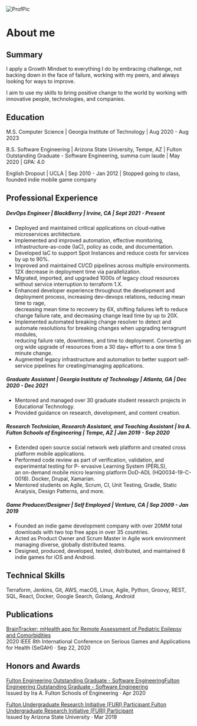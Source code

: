 ![ProfPic](/_media/profpic.png)
# About me

## Summary  

I apply a Growth Mindset to everything I do by embracing challenge, not backing down in the face of failure, working with my peers, and always looking for ways to improve.

I aim to use my skills to bring positive change to the world by working with innovative people, technologies, and companies.

## Education  
 M.S. Computer Science | Georgia Institute of Technology  | Aug 2020 - Aug 2023
 
 B.S. Software Engineering | Arizona State University, Tempe, AZ | Fulton Outstanding Graduate - Software Engineering, summa cum laude | May 2020  | GPA: 4.0 

 English Dropout | UCLA | Sep 2010 - Jan 2012 | Stopped going to class, founded indie mobile game company

## Professional Experience  

##### *DevOps Engineer* | BlackBerry | Irvine, CA |	Sept 2021 - Present

- Deployed and maintained critical applications on cloud-native microservices architecture.
- Implemented and improved automation, effective monitoring, infrastructure-as-code (IaC), policy as code, and documentation.
- Developed IaC to support Spot Instances and reduce costs for services by up to 90%.
- Improved and maintained CI/CD pipelines across multiple environments. 12X decrease in deployment time via parallelization. 
- Migrated, imported, and upgraded 1000s of legacy cloud resources without service interruption to terraform 1.X.
- Enhanced developer experience throughout the development and deployment process, increasing dev-devops relations, reducing mean time to rage,\
 decreasing mean time to recovery by 6X, shifting failures left to reduce change failure rate, and decreasing change lead time by up to 20X.
- Implemented automated breaking change resolver to detect and automate resolutions for breaking changes when upgrading terragrunt modules,\
reducing failure rate, downtimes, and time to deployment. Converting an org wide upgrade of resources from a 30 day+ effort to a one time 5 minute change.
- Augmented legacy infrastructure and automation to better support self-service pipelines for creating/managing applications.

##### *Graduate Assistant* | Georgia Institute of Technology | Atlanta, GA | Dec 2020 - Dec 2021

- Mentored and managed over 30 graduate student research projects in Educational Technology. 
- Provided guidance on research, development, and content creation. 

##### *Research Technician, Research Assistant, and Teaching Assistant* | Ira A. Fulton Schools of Engineering |  Tempe, AZ	| Jan 2019 - Sep 2020

- Extended open source social network web platform and created cross platform mobile applications.
- Performed code review as part of verification, validation, and experimental testing for P- ervasive Learning System (PERLS),\
 an on-demand mobile micro learning platform DoD-ADL (HQ0034-19-C-0018). Docker, Drupal, Xamarian.
- Mentored students on Agile, Scrum, CI, Unit Testing, Gradle, Static Analysis, Design Patterns, and more.
 

##### *Game Producer/Designer* | Self Employed | Ventura, CA | Sep 2009 - Jan 2019

- Founded an indie game development company with over 20MM total downloads with two top free apps in over 35 countries.
- Acted as Product Owner and Scrum Master in Agile work environment managing diverse, globally distributed teams.
- Designed, produced, developed, tested, distributed, and maintained 8 indie games for iOS and Android.

## Technical Skills  

Terraform, Jenkins, Git, AWS, macOS, Linux, Agile, Python, Groovy, REST, SQL, React, Docker, Google Search, Golang, Android

## Publications

[BrainTracker: mHealth app for Remote Assessment of Pediatric Epilepsy and Comorbidities](https://ieeexplore.ieee.org/abstract/document/9201850)\
2020 IEEE 8th International Conference on Serious Games and Applications for Health (SeGAH) · Sep 22, 2020

## Honors and Awards

[Fulton Engineering Outstanding Graduate - Software EngineeringFulton Engineering Outstanding Graduate - Software Engineering](https://fullcircle.asu.edu/graduate/mason-cole/)\
Issued by Ira A. Fulton Schools of Engineering · Apr 2020


[Fulton Undergraduate Research Initiative (FURI) Participant Fulton Undergraduate Research Initiative (FURI) Participant](https://furi.engineering.asu.edu/participant/cole-mason/)\
Issued by Arizona State University · Mar 2019
